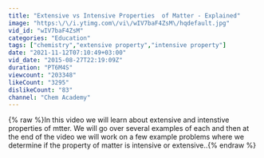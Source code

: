 ```yaml
---
title: "Extensive vs Intensive Properties  of Matter - Explained"
image: "https:\/\/i.ytimg.com\/vi\/wIV7baF4ZsM\/hqdefault.jpg"
vid_id: "wIV7baF4ZsM"
categories: "Education"
tags: ["chemistry","extensive property","intensive property"]
date: "2021-11-12T07:10:49+03:00"
vid_date: "2015-08-27T22:19:09Z"
duration: "PT6M4S"
viewcount: "203348"
likeCount: "3295"
dislikeCount: "83"
channel: "Chem Academy"
---
```

{% raw %}In this video we will learn about extensive and intenstive properties of mtter.  We will go over several examples of each and then at the end of the video we will work on a few example problems where we determine if the property of matter is intensive or extensive..{% endraw %}
